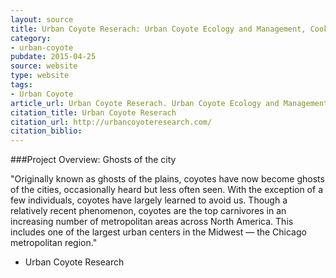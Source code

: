 ```yaml
---
layout: source
title: Urban Coyote Reserach: Urban Coyote Ecology and Management, Cook County, IL
category: 
- urban-coyote
pubdate: 2015-04-25
source: website
type: website
tags:
- Urban Coyote
article_url: Urban Coyote Reserach. Urban Coyote Ecology and Management, Cook County, IL
citation_title: Urban Coyote Reserach
citation_url: http://urbancoyoteresearch.com/
citation_biblio: 
---
```


###Project Overview: Ghosts of the city

"Originally known as ghosts of the plains, coyotes have now become ghosts of the cities, occasionally heard but less often seen. With the exception of a few individuals, coyotes have largely learned to avoid us. Though a relatively recent phenomenon, coyotes are the top carnivores in an increasing number of metropolitan areas across North America. This includes one of the largest urban centers in the Midwest — the Chicago metropolitan region."
- Urban Coyote Research
